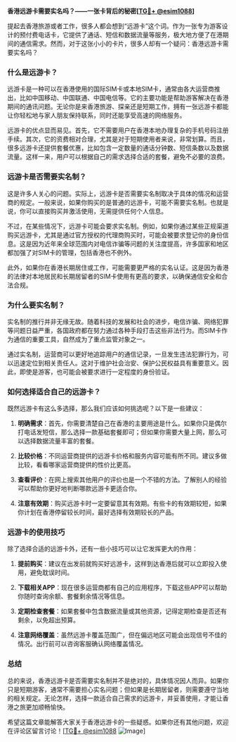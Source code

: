 **香港远游卡需要实名吗？——一张卡背后的秘密[[TG💪+ @esim1088](https://t.me/s/esim1088)]**

提起去香港旅游或者工作，很多人都会想到“远游卡”这个词。作为一张专为游客设计的预付费电话卡，它提供了通话、短信和数据流量等服务，极大地方便了在港期间的通信需求。然而，对于这张小小的卡片，很多人却有一个疑问：香港远游卡需要实名吗？

### **什么是远游卡？**

远游卡是一种可以在香港使用的国际SIM卡或本地SIM卡，通常由各大运营商推出，比如中国移动、中国联通、中国电信等。它的主要功能是帮助游客解决在香港期间的通讯问题。无论你是来香港旅游、探亲还是短期工作，拥有一张远游卡都能让你轻松地与家人朋友保持联系，同时还能享受高速的网络服务。

远游卡的优点显而易见。首先，它不需要用户在香港本地办理复杂的手机号码注册手续。其次，它的资费相对合理，尤其是对于短期使用者来说，非常划算。而且，很多远游卡还提供套餐优惠，比如包含一定数量的通话分钟数、短信条数以及数据流量。这样一来，用户可以根据自己的需求选择合适的套餐，避免不必要的浪费。

### **远游卡是否需要实名制？**

这是许多人关心的问题。实际上，远游卡是否需要实名制取决于具体的情况和运营商的规定。一般来说，如果你购买的是普通的远游卡，可能不需要实名制。也就是说，你可以直接购买并激活使用，无需提供任何个人信息。

不过，在某些情况下，远游卡可能会要求实名制。例如，如果你通过某些正规渠道购买远游卡，尤其是通过官方授权的代理商购买时，可能会被要求登记你的身份信息。这是因为近年来全球范围内对电信诈骗等问题的关注度提高，许多国家和地区都加强了对SIM卡的管理，包括香港也不例外。

此外，如果你在香港长期居住或工作，可能需要更严格的实名认证。这是因为香港的法律对本地居民和长期居留者的SIM卡使用有更高的要求，以确保通信安全和合法合规。

### **为什么要实名制？**

实名制的推行并非无缘无故。随着科技的发展和社会的进步，电信诈骗、网络犯罪等问题日益严重，各国政府都在努力通过各种手段打击这些非法行为。而SIM卡作为通信的重要工具，自然成为了重点监管对象之一。

通过实名制，运营商可以更好地追踪用户的通信记录，一旦发生违法犯罪行为，可以迅速定位到相关责任人。这对于维护社会治安、保护公民权益具有重要意义。因此，即使是游客，也可能会被要求进行一定程度的身份验证。

### **如何选择适合自己的远游卡？**

既然远游卡有这么多选择，那么我们应该如何挑选呢？以下是一些建议：

1. **明确需求**：首先，你需要清楚自己在香港的主要用途是什么。如果你只是偶尔打电话发短信，那么选择一款基础套餐即可；但如果你需要大量上网，那么可以选择数据流量丰富的套餐。

2. **比较价格**：不同运营商提供的远游卡价格和服务内容可能有所不同。建议多做比较，看看哪家运营商提供的性价比更高。

3. **查看评价**：在网上搜索其他用户的评价也是一个不错的方法。了解别人的经验可以帮助你更好地判断哪款远游卡更适合你。

4. **注意有效期**：购买远游卡时一定要留意其有效期。有些卡的有效期较短，如果你计划在香港停留较长时间，最好选择有效期较长的产品。

### **远游卡的使用技巧**

除了选择合适的远游卡外，还有一些小技巧可以让它发挥更大的作用：

1. **提前购买**：建议在出发前就购买好远游卡，这样到达香港后就可以立即投入使用，避免耽误时间。

2. **下载相关APP**：现在很多运营商都有自己的应用程序，下载这些APP可以帮助你随时查询余额、套餐剩余情况等信息。

3. **定期检查套餐**：如果套餐中包含数据流量或其他资源，记得定期检查是否还有剩余，以免超出预算。

4. **注意网络覆盖**：虽然远游卡覆盖范围广，但在偏远地区可能会出现信号不佳的情况。出行前可以咨询客服确认网络覆盖情况。

### **总结**

总的来说，香港远游卡是否需要实名制并不是绝对的，具体情况因人而异。如果你只是短期游客，通常不需要担心实名问题；但如果是长期居留者，则需要遵守当地的相关规定。无论怎样，选择一款适合自己需求的远游卡，并妥善使用，才能让香港之旅更加顺畅愉快。

希望这篇文章能解答大家关于香港远游卡的一些疑惑。如果你还有其他问题，欢迎在评论区留言讨论！[[TG💪+ @esim1088](https://t.me/s/esim1088) ![Image](https://i.postimg.cc/4NQfJmqS/Snipaste-2025-05-13-00-14-12.png)]